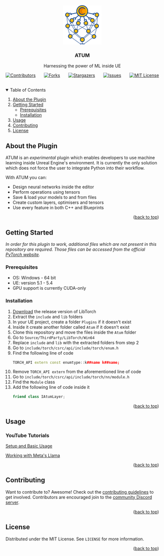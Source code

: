 <div id="top"></div>

<br />
<div align="center">
  <a href="https://github.com/P1ayer-1/Libtorch-UE5">
    <img src="Resources/Icon128.png" alt="Logo" width="128" height="128">
  </a>

<h3 align="center">ATUM</h3>
  <p align="center">Harnessing the power of ML inside UE</p>
</div>

<div align="justify">

[![Contributors][contributors-shield]][contributors-url]
[![Forks][forks-shield]][forks-url]
[![Stargazers][stars-shield]][stars-url]
[![Issues][issues-shield]][issues-url]
[![MIT License][license-shield]][license-url] &nbsp;&nbsp;&nbsp;&nbsp;&nbsp;&nbsp;&nbsp;&nbsp;&nbsp;&nbsp;&nbsp;&nbsp;&nbsp;&nbsp;&nbsp;&nbsp;&nbsp;&nbsp;&nbsp;&nbsp;&nbsp;&nbsp;&nbsp;&nbsp;&nbsp;&nbsp;&nbsp;&nbsp;&nbsp;&nbsp;&nbsp;&nbsp;&nbsp;&nbsp;&nbsp;&nbsp;&nbsp;&nbsp;&nbsp;&nbsp;&nbsp;&nbsp;&nbsp;&nbsp;&nbsp;&nbsp;&nbsp;&nbsp;&nbsp;&nbsp;&nbsp;&nbsp;&nbsp;&nbsp;&nbsp;&nbsp;&nbsp;&nbsp;&nbsp;&nbsp;&nbsp;&nbsp;&nbsp;&nbsp;&nbsp;&nbsp;&nbsp;&nbsp;&nbsp;&nbsp;&nbsp;&nbsp;&nbsp;&nbsp;&nbsp;&nbsp;&nbsp;&nbsp;&nbsp;&nbsp;&nbsp;&nbsp;&nbsp;&nbsp;&nbsp;&nbsp;&nbsp;&nbsp;&nbsp;&nbsp;&nbsp;&nbsp;&nbsp;&nbsp;&nbsp;&nbsp;&nbsp;&nbsp;&nbsp;&nbsp;&nbsp;&nbsp;&nbsp;&nbsp;&nbsp;&nbsp;&nbsp;&nbsp;&nbsp;

</div>

<details open>
  <summary>Table of Contents</summary>
  <ol>
    <li>
      <a href="#about-the-plugin">About the Plugin</a>
    </li>
    <li>
      <a href="#getting-started">Getting Started</a>
      <ul>
        <li><a href="#prerequisites">Prerequisites</a></li>
        <li><a href="#installation">Installation</a></li>
      </ul>
    </li>
    <li><a href="#usage">Usage</a></li>
    <li><a href="#contributing">Contributing</a></li>
    <li><a href="#license">License</a></li>
  </ol>
</details>

<div id="about-the-plugin"></div>

## About the Plugin

ATUM is an _experimental_ plugin which enables developers to use machine learning inside Unreal Engine's environment.
It is currently the only solution which does not force the user to integrate Python into their workflow.

With ATUM you can:
* Design neural networks inside the editor
* Perform operations using tensors
* Save & load your models to and from files
* Create custom layers, optimisers and tensors
* Use every feature in both C++ and Blueprints


<p align="right">(<a href="#top">back to top</a>)</p>

<div id="getting-started"></div>

## Getting Started

_In order for this plugin to work, additional files which are not present in this repository are required._
_Those files can be accessed from the official [PyTorch website](https://pytorch.org/get-started/locally/)._

<div id="prerequisites"></div>

### Prerequisites

* OS: Windows - 64 bit
* UE: version 5.1 - 5.4
* GPU support is currently CUDA-only

<div id="installation"></div>

### Installation

1. [Download](https://pytorch.org/get-started/locally/) the release version of LibTorch
2. Extract the `include` and `lib` folders
3. In your UE project, create a folder `Plugins` if it doesn't exist
4. Inside it create another folder called `Atum` if it doesn't exist
5. Clone this repository and move the files inside the `Atum` folder
6. Go to `Source/ThirdParty/LibTorch/Win64`
7. Replace `include` and `lib` with the extracted folders from step 2
8. Go to `include/torch/csrc/api/include/torch/enum.h`
9. Find the following line of code
    ```c++
    TORCH_API extern const enumtype::k##name k##name;
    ```
10. Remove `TORCH_API extern` from the aforementioned line of code
11. Go to `include/torch/csrc/api/include/torch/nn/module.h`
12. Find the `Module` class
13. Add the following line of code inside it
    ```c++
    friend class IAtumLayer;
    ```

<p align="right">(<a href="#top">back to top</a>)</p>

<div id="usage"></div>

## Usage

### YouTube Tutorials

[Setup and Basic Usage](https://youtu.be/dvGWUh4SPBY)

[Working with Meta's Llama](https://youtu.be/0YI2O5uSuFw)

<p align="right">(<a href="#top">back to top</a>)</p>

<div id="contributing"></div>

## Contributing
Want to contribute to? Awesome! Check out the [contributing guidelines](CONTRIBUTING.md) to get involved. Contributors are encouraged join to the [community Discord server](https://discord.gg/AWWECeRcyX).

<p align="right">(<a href="#top">back to top</a>)</p>

<div id="license"></div>

## License

Distributed under the MIT License. See `LICENSE` for more information.

<p align="right">(<a href="#top">back to top</a>)</p>

[contributors-shield]: https://img.shields.io/github/contributors/P1ayer-1/Libtorch-UE5.svg?style=for-the-badge
[contributors-url]: https://github.com/P1ayer-1/Libtorch-UE5/graphs/contributors
[forks-shield]: https://img.shields.io/github/forks/P1ayer-1/Libtorch-UE5.svg?style=for-the-badge
[forks-url]: https://github.com/P1ayer-1/Libtorch-UE5/network/members
[stars-shield]: https://img.shields.io/github/stars/P1ayer-1/Libtorch-UE5.svg?style=for-the-badge
[stars-url]: https://github.com/P1ayer-1/Libtorch-UE5/stargazers
[issues-shield]: https://img.shields.io/github/issues/P1ayer-1/Libtorch-UE5.svg?style=for-the-badge
[issues-url]: https://github.com/P1ayer-1/Libtorch-UE5/issues
[license-shield]: https://img.shields.io/github/license/P1ayer-1/Libtorch-UE5.svg?style=for-the-badge
[license-url]: https://github.com/P1ayer-1/Libtorch-UE5/blob/master/LICENSE

